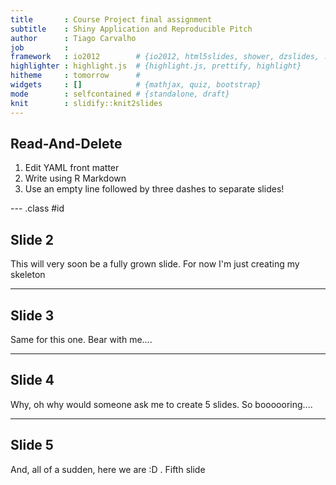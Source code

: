 ```yaml
---
title       : Course Project final assignment
subtitle    : Shiny Application and Reproducible Pitch
author      : Tiago Carvalho
job         : 
framework   : io2012        # {io2012, html5slides, shower, dzslides, ...}
highlighter : highlight.js  # {highlight.js, prettify, highlight}
hitheme     : tomorrow      # 
widgets     : []            # {mathjax, quiz, bootstrap}
mode        : selfcontained # {standalone, draft}
knit        : slidify::knit2slides
---
```


## Read-And-Delete

1. Edit YAML front matter
2. Write using R Markdown
3. Use an empty line followed by three dashes to separate slides!

--- .class #id 

## Slide 2

This will very soon be a fully grown slide. 
For now I'm just creating my skeleton

---

## Slide 3

Same for this one. Bear with me....


---

## Slide 4 

Why, oh why would someone ask me to create 5 slides. So boooooring....

---

## Slide 5

And, all of a sudden, here we are :D . Fifth slide






